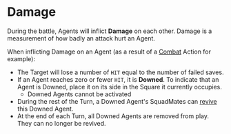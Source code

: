 # Damage

During the battle, Agents will inflict **Damage** on each other. Damage is a measurement of how badly an attack hurt an Agent.

When inflicting Damage on an Agent (as a result of a [Combat](../3.Actions/3.Combat.md) Action for example):

* The Target will lose a number of `HIT` equal to the number of failed saves.
* If an Agent reaches zero or fewer `HIT`, it is **Downed**. To indicate that an Agent is Downed, place it on its side in the Square it currently occupies.
    * Downed Agents cannot be activated
* During the rest of the Turn, a Downed Agent's SquadMates can [revive](../3.Actions/1.Actions.md#revive-2-act) this Downed Agent.
* At the end of each Turn, all Downed Agents are removed from play. They can no longer be revived.